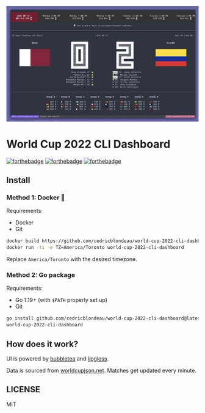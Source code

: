![screenshot](https://raw.githubusercontent.com/cedricblondeau/world-cup-2022-cli-dashboard/main/demo2.png)

# World Cup 2022 CLI Dashboard

[![forthebadge](https://forthebadge.com/images/badges/built-with-love.svg)](https://forthebadge.com) [![forthebadge](https://forthebadge.com/images/badges/kinda-sfw.svg)](https://forthebadge.com) [![forthebadge](https://forthebadge.com/images/badges/made-with-go.svg)](https://forthebadge.com)

## Install

### Method 1: Docker 🐳

Requirements:
- Docker
- Git

```bash
docker build https://github.com/cedricblondeau/world-cup-2022-cli-dashboard.git#main -t world-cup-2022-cli-dashboard && \
docker run -ti -e TZ=America/Toronto world-cup-2022-cli-dashboard
```

Replace `America/Toronto` with the desired timezone.

### Method 2: Go package

Requirements:
- Go 1.19+ (with `$PATH` properly set up)
- Git

```bash
go install github.com/cedricblondeau/world-cup-2022-cli-dashboard@latest
world-cup-2022-cli-dashboard
```

## How does it work?

UI is powered by [bubbletea](https://github.com/charmbracelet/bubbletea) and [lipgloss](https://github.com/charmbracelet/lipgloss).

Data is sourced from [worldcupjson.net](https://worldcupjson.net/). Matches get updated every minute.

## LICENSE

MIT
